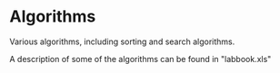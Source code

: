 Algorithms
=======

Various algorithms, including sorting and search algorithms.

A description of some of the algorithms can be found in "labbook.xls"

